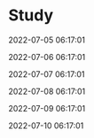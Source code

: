 # Study



2022-07-05 06:17:01

2022-07-06 06:17:01

2022-07-07 06:17:01

2022-07-08 06:17:01

2022-07-09 06:17:01

2022-07-10 06:17:01

